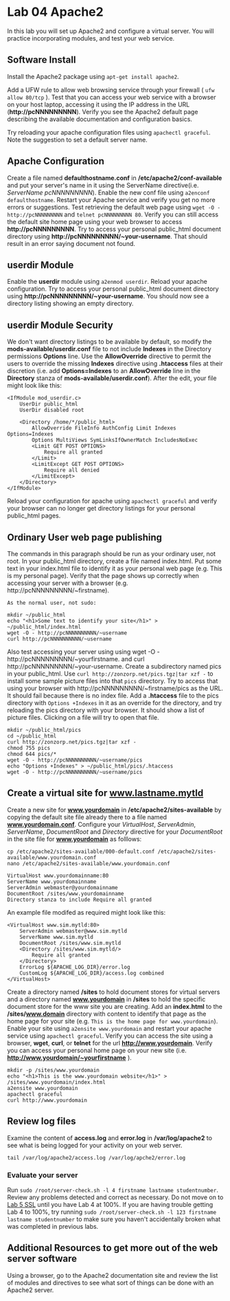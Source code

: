 # Lab 04 Apache2

In this lab you will set up Apache2 and configure a virtual server. You will practice incorporating modules, and test your web service.

## Software Install
Install the Apache2 package using ```apt-get install apache2```.

Add a UFW rule to allow web browsing service through your firewall ( ```ufw allow 80/tcp``` ). Test that you can access your web service with a browser on your host laptop, accessing it using the IP address in the URL (**http://pcNNNNNNNNN**). Verify you see the Apache2 default page describing the available documentation and configuration basics.

Try reloading your apache configuration files using ```apachectl graceful```. Note the suggestion to set a default server name.

## Apache Configuration
Create a file named **defaulthostname.conf** in **/etc/apache2/conf-available** and put your server's name in it using the ServerName directive(i.e. _ServerName pcNNNNNNNNN_). Enable the new conf file using ```a2enconf defaulthostname```. Restart your Apache service and verify you get no more errors or suggestions. Test retrieving the default web page using ```wget -O - http://pcNNNNNNNNN``` and ```telnet pcNNNNNNNNN 80```. Verify you can still access the default site home page using your web browser to access **http://pcNNNNNNNNN**. Try to access your personal public_html document directory using **http://pcNNNNNNNNN/~your-username**. That should result in an error saying document not found.

## userdir Module
Enable the **userdir** module using ```a2enmod userdir```. Reload your apache configuration. Try to access your personal public_html document directory using **http://pcNNNNNNNNN/~your-username**. You should now see a directory listing showing an empty directory.

## userdir Module Security
We don't want directory listings to be available by default, so modify the **mods-available/userdir.conf** file to not include **Indexes** in the Directory permissions **Options** line. Use the **AllowOverride** directive to permit the users to override the missing **Indexes** directive using **.htaccess** files at their discretion (i.e. add **Options=Indexes** to an **AllowOverride** line in the **Directory** stanza of **mods-available/userdir.conf**).
After the edit, your file might look like this:

```
<IfModule mod_userdir.c>
	UserDir public_html
	UserDir disabled root

	<Directory /home/*/public_html>
		AllowOverride FileInfo AuthConfig Limit Indexes Options=Indexes
		Options MultiViews SymLinksIfOwnerMatch IncludesNoExec
		<Limit GET POST OPTIONS>
			Require all granted
		</Limit>
		<LimitExcept GET POST OPTIONS>
			Require all denied
		</LimitExcept>
	</Directory>
</IfModule>
```

Reload your configuration for apache using ```apachectl graceful``` and verify your browser can no longer get directory listings for your personal public_html pages.

## Ordinary User web page publishing
The commands in this paragraph should be run as your ordinary user, not root. In your public_html directory, create a file named index.html. Put some text in your index.html file to identify it as your personal web page (e.g. This is my personal page). Verify that the page shows up correctly when accessing your server with a browser (e.g. http://pcNNNNNNNNN/~firstname).
```
As the normal user, not sudo:

mkdir ~/public_html
echo "<h1>Some text to identify your site</h1>" > ~/public_html/index.html
wget -O - http://pcNNNNNNNNNN/~username
curl http://pcNNNNNNNNNN/~username
```
Also test accessing your server using using wget -O - http://pcNNNNNNNNN/~yourfirstname. and curl http://pcNNNNNNNNN/~your-username. Create a subdirectory named pics in your public_html. Use `curl http://zonzorp.net/pics.tgz|tar xzf -` to install some sample picture files into that `pics` directory. Try to access that using your browser with http://pcNNNNNNNNN/~firstname/pics as the URL. It should fail because there is no index file. Add a **.htaccess** file to the pics directory with `Options +Indexes` in it as an override for the directory, and try reloading the pics directory with your browser. It should show a list of picture files. Clicking on a file will try to open that file.
```
mkdir ~/public_html/pics
cd ~/public_html
curl http://zonzorp.net/pics.tgz|tar xzf -
chmod 755 pics
chmod 644 pics/*
wget -O - http://pcNNNNNNNNNN/~username/pics
echo "Options +Indexes" > ~/public_html/pics/.htaccess
wget -O - http://pcNNNNNNNNNN/~username/pics
```

## Create a virtual site for www.lastname.mytld
Create a new site for **www.yourdomain** in **/etc/apache2/sites-available** by copying the default site file already there to a file named **www.yourdomain.conf**. Configure your _VirtualHost_, _ServerAdmin_, _ServerName_, _DocumentRoot_ and _Directory_ directive for your _DocumentRoot_ in the site file for **www.yourdomain** as folllows:
```
cp /etc/apache2/sites-available/000-default.conf /etc/apache2/sites-available/www.yourdomain.conf
nano /etc/apache2/sites-available/www.yourdomain.conf
```
```
VirtualHost www.yourdomainname:80
ServerName www.yourdomainname
ServerAdmin webmaster@yourdomainname
DocumentRoot /sites/www.yourdomainname
Directory stanza to include Require all granted
```
An example file modifed as required might look like this:

```
<VirtualHost www.sim.mytld:80>
	ServerAdmin webmaster@www.sim.mytld
	ServerName www.sim.mytld
	DocumentRoot /sites/www.sim.mytld
	<Directory /sites/www.sim.mytld/>
		Require all granted
	</Directory>
	ErrorLog ${APACHE_LOG_DIR}/error.log
	CustomLog ${APACHE_LOG_DIR}/access.log combined
</VirtualHost>
```

Create a directory named **/sites** to hold document stores for virtual servers and a directory named **www.yourdomain** in **/sites** to hold the specific document store for the www site you are creating. Add an **index.html** to the **/sites/www.domain** directory with content to identify that page as the home page for your site (e.g. ```This is the home page for www.yourdomain```). Enable your site using ```a2ensite www.yourdomain``` and restart your apache service using ```apachectl graceful```. Verify you can access the site using a browser, **wget**, **curl**, or **telnet** for the url **http://www.yourdomain**. Verify you can access your personal home page on your new site  (i.e. **http://www.yourdomain/~yourfirstname** ).
```
mkdir -p /sites/www.yourdomain
echo "<h1>This is the www.yourdomain website</h1>" > /sites/www.yourdomain/index.html
a2ensite www.yourdomain
apachectl graceful
curl http://www.yourdomain
```

## Review log files
Examine the content of **access.log** and **error.log** in **/var/log/apache2** to see what is being logged for your activity on your web server.
```
tail /var/log/apache2/access.log /var/log/apche2/error.log
```

### Evaluate your server
Run ```sudo /root/server-check.sh -l 4 firstname lastname studentnumber```. Review any problems detected and correct as necessary. Do not move on to [Lab 5 SSL](Lab05-SSL.html) until you have Lab 4 at 100%. If you are having trouble getting Lab 4 to 100%, try running ```sudo /root/server-check.sh -l 123 firstname lastname studentnumber``` to make sure you haven't accidentally broken what was completed in previous labs.

## Additional Resources to get more out of the web server software
Using a browser, go to the Apache2 documentation site and review the list of modules and directives to see what sort of things can be done with an Apache2 server.

